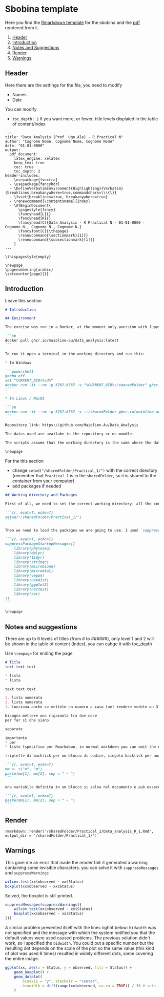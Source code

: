 # Sbobina template

Here you find the [Rmarkdown template](template.Rmd) for the sbobina and the [pdf](template.pdf) rendered from it.

1. [Header](#header)
2. [Introduction](#introduction)
3. [Notes and Suggestions](#notes-and-suggestions)
4. [Render](#render)
5. [Warnings](#warnings)

## Header

Here there are the settings for the file, you need to modify
* Names
* Date

You can modify
* `toc_depth: 2` if you want more, or fewer, title levels displaied in the table of content/index

```
---
title: "Data Analysis (Prof. Ugo Ala) - R Practical N"
author: "Cognome Nome, Cognome Nome, Cognome Nome"
date: "01-01-0000"
output:
  pdf_document:
    latex_engine: xelatex
    keep_tex: true
    toc: true
    toc_depth: 2
header-includes:
  - \usepackage{fvextra}
  - \usepackage{fancyhdr}
  - \DefineVerbatimEnvironment{Highlighting}{Verbatim}{breaklines,breakanywhere=true,commandchars=\\\{\}}
  - \fvset{breaklines=true, breakanywhere=true}
  - \renewcommand{\contentsname}{Index}
  - \AtBeginDocument{
      \pagestyle{fancy}
      \fancyhead[L]{}
      \fancyhead[R]{}
      \fancyhead[C]{Data Analysis - R Practical N - 01-01-0000 - Cognome N., Cognome N., Cognome N.}
      \fancyfoot[C]{\thepage}
      \renewcommand{\sectionmark}[1]{}
      \renewcommand{\subsectionmark}[1]{}
    }
---

\thispagestyle{empty}

\newpage
\pagenumbering{arabic}
\setcounter{page}{1}
```

## Introduction

Leave this section

````markdown
# Introduction

## Environment

The exrcise was run in a Docker, at the moment only aversion with JupyterLab is available. The image can be pulled from GitHub:

```sh
docker pull ghcr.io/maiolino-au/data_analysis:latest
```

To run it open a terminal in the working directory and run this:

* In Windows

```powershell
@echo off
set "CURRENT_DIR=%cd%"
docker run -it --rm -p 8787:8787 -v "%CURRENT_DIR%:/sharedFolder" ghcr.io/maiolino-au/data_analysis:latest
\```

* In Linux / MacOS

```sh
docker run -it --rm -p 8787:8787 -v .:/sharedFolder ghcr.io/maiolino-au/data_analysis:latest
```

Repository link: https://github.com/Maiolino-Au/Data_Analysis

The datas used are availabe in the repository or on moodle.

The scripts assume that the working directory is the same where the data are stored.

\newpage
````

For the this section
* change `setwd("/sharedFolder/Practical_1/")` with the correct directory (remember that `Practical_1` is in the `sharedFolder`, so it is shared to the container from your computer)
* add packages if needed

````markdown
## Working directory and Packages

First of all, we need to set the correct working directory: all the commands assume that the datas are stored in the working directory. I worked in a docker container to which i have shared a directory from my PC, called `/sharedFolder` inside the docker. In the directory there is one specific for this lesson, called `Practical_1`. Therefore:

```{r, eval=T, echo=T}
setwd("/sharedFolder/Practical_1/")
```

Then we need to load the packages we are going to use. I used `suppressPackageStartupMessages()` to avoid printing all the startup messages of each package.

```{r, eval=T, echo=T}
suppressPackageStartupMessages({
    library(phyloseq)
    library(dplyr)
    library(tidyr)
    library(stringr)
    library(microbiome)
    library(microbial)
    library(vegan)
    library(usedist)
    library(ggplot2)
    library(nortest)
    library(car)
})
```

\newpage
````

## Notes and suggestions

There are up to 6 levels of titles (from # to ######), only level 1 and 2 will be shown in the table of content (Index), you can cahge it with toc_depth

Use `\newpage` for ending the page 

````markdown
# Title
text text text

* lista
* lista

text text text

1. lista numerata
2. lista numerata
1. funziona anche se mettete un numero a caso (nel rendere vedete un 3)

bisogna mettere una rigavuota tra due cose 
per far sì che siano

separate 

importante 
* per
* liste (specifico per Rmarkdown, in normal markdown you can omit the empty line right before the list)

triplette di backtick per un blocco di codice, singolo backtick per una riga di codice `mm <- c("m", "m")` che potete inerire nel testo. utile per dire "ho usato il comando `paste()` per unire due stringhe"

```{r, eval=T, echo=T}
mm <- c("m", "m")
paste(mm[1], mm[2], sep = " - ")
```

una variabile definita in un blocco si salva nel documento e può essere richiamata in blocchi successivi

```{r, eval=T, echo=T}
paste(mm[1], mm[2], sep = " - ")
```
````

## Render

`rmarkdown::render('/sharedFolder/Practical_1/Data_analysis_R_1.Rmd', output_dir = '/sharedFolder/Practical_1/')`

## Warnings
This gave me an error that made the render fail: it generated a warning containing some invisible characters. you can solve it with `suppressMessages` and `suppressWarnings`


```R
wilcox.test(xx$observed ~ xx$Status)
boxplot(xx$observed ~ xx$Status)
```

Solved, the boxplot is still printed.

```R
suppressMessages(suppressWarnings({
    wilcox.test(xx$observed ~ xx$Status)
    boxplot(xx$observed ~ xx$Status)
}))
```

A similar problem presented itself with the lines righht below: `bidwidth` was not specified and the message with which the system notified you that the default values were used caused problems. The previous solution didn't work, so I specified the `bidwidth`. You could put a specific number but the resulting dot depends on the scale of the plot so the same value (this kind of plot was used 6 times) resulted in widely different dots, some covering the entire image.

```R
ggplot(xx, aes(x = Status, y = observed, fill = Status)) +
    geom_boxplot() +
    geom_dotplot(
        binaxis = "y", stackdir = "center",
        binwidth = diff(range(xx$observed, na.rm = TRUE)) / 30 # sets the width of the dots in the dotplot, put explitly for reasons regarding Rmarkdown
    )
```
